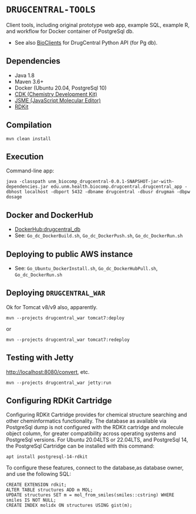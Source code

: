 # `DRUGCENTRAL-TOOLS`

Client tools, including original prototype web app, example SQL, example R, 
and workflow for Docker container of PostgreSql db.

* See also [BioClients](https://github.com/jeremyjyang/BioClients) for DrugCentral Python API (for Pg db).

## Dependencies

* Java 1.8
* Maven 3.6+
* Docker (Ubuntu 20.04, PostgreSql 10)
* [CDK \(Chemistry Development Kit\)](https://cdk.github.io/)
* [JSME \(JavaScript Molecular Editor\)](https://peter-ertl.com/jsme/)
* [RDKit](https://rdkit.org/)

## Compilation

```
mvn clean install
```

## Execution

Command-line app:

```
java -classpath unm_biocomp_drugcentral-0.0.1-SNAPSHOT-jar-with-dependencies.jar edu.unm.health.biocomp.drugcentral.drugcentral_app -dbhost localhost -dbport 5432 -dbname drugcentral -dbusr drugman -dbpw dosage
```

## Docker and DockerHub

* [DockerHub:drugcentral\_db](https://hub.docker.com/repository/docker/unmtransinfo/drugcentral_db)
* See: `Go_dc_DockerBuild.sh`, `Go_dc_DockerPush.sh`, `Go_dc_DockerRun.sh`

## Deploying to public AWS instance

* See: `Go_Ubuntu_DockerInstall.sh`, `Go_dc_DockerHubPull.sh`, `Go_dc_DockerRun.sh`

## Deploying `DRUGCENTRAL_WAR`

Ok for Tomcat v8/v9 also, apparently.

```
mvn --projects drugcentral_war tomcat7:deploy
```

or

```
mvn --projects drugcentral_war tomcat7:redeploy
```

## Testing with Jetty

<http://localhost:8080/convert>, etc.

```
mvn --projects drugcentral_war jetty:run
```

## Configuring RDKit Cartridge

Configuring RDKit Cartridge provides for chemical structure searching and other
cheminformatics functionality. The database as available via PostgreSql dump is
not configured with the RDKit cartridge and molecule object column, for greater
compatibility across operating systems and PostgreSql versions.
For Ubuntu 20.04LTS or 22.04LTS, and PostgreSql 14, the PostgreSql Cartridge can
be installed with this command:

```
apt install postgresql-14-rdkit
```

To configure these features, connect to the database,as database owner, and 
use the following SQL:

```
CREATE EXTENSION rdkit;
ALTER TABLE structures ADD m MOL;
UPDATE structures SET m = mol_from_smiles(smiles::cstring) WHERE smiles IS NOT NULL;
CREATE INDEX molidx ON structures USING gist(m);
```
